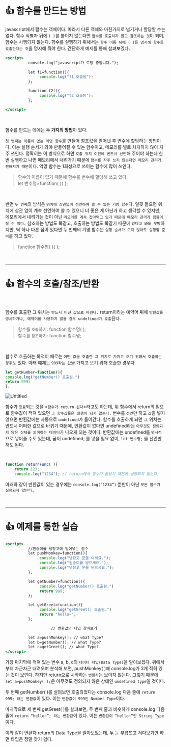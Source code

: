 # 👍 함수를 만드는 방법

javascript에서 함수는 객체이다. 따라서 다른 객체와 마찬가지로 넘기거나 할당할 수는 없다. 함수 식별자 뒤에 `( )`를 붙이지 않는다면 `함수를 호출하지 않고 참조하는 것`이 되며, 함수는 시행되지 않는다. 함수를 실행하기 위해서는 `함수 이름 뒤에 ( )를 명시해 함수를 호출한다는 것`을 명시해 줘야 한다. 간단하게 예제를 통해 살펴보겠다.

```jsx
<script>
          console.log("javascript가 로딩 중입니다.");
          
          let f1=function(){
               console.log("f1 호출됨");
          };

          function f2(){
               console.log("f2 호출됨");
          };

</script>
```

<br>

함수를 만드는 데에는 **두 가지의 방법**이 있다.

`첫 번째는 이름이 없는 익명 함수`를 만들어 참조값을 얻어낸 후 변수에 할당하는 방법이다. 이는 실행 순서가 와야 만들어질 수 있는 함수이고, 메모리를 별로 차지하지 않아 자주 쓰인다. 정확히는 이 방식으로 하면 `호출 위치 이전에 반드시 선언`해 주어야 하는데 한 번 실행하고 나면 메모리에서 내려가기 때문에 `함수를 자주 쓰지 않는다면 메모리 관리가 편해지기 때문`이다. 익명 함수는 1회성으로 쓰이는 함수에 많이 쓰인다.

> 함수의 이름이 없기 때문에 함수를 변수에 할당해 쓰고 있다.
<br>let 변수명=function( ){ };

<br>

반면 `두 번째`의 방식은 `위치에 상관없이 선언하여 쓸 수 있는 기명 함수`다. 얼핏 들으면 위치에 상관 없이 계속 선언하여 쓸 수 있으니 더 좋은 게 아닌가 하고 생각할 수 있지만, 메모리에서 내려가는 것이 아닌 `메모리를 계속 잡아먹고 있기 때문에 메모리 관리가 힘들어질 수 있다.` 참조하는 방법도 똑같고, 호출하는 방법도 똑같기 때문에 `같다고 봐도 무방`하지만, 딱 하나 다른 점이 있다면 두 번째의 기명 함수는 `실행 순서가 오지 않아도 실행할 준비`를 하고 있다.

> function 함수명( ){ };

<br>

---

# 👍 함수의 호출/참조/반환

<br>

함수를 호출한 그 위치는 `반드시 어떤 값으로 바뀐다.` return이라는 예약어 뒤에 `반환값을 명시하거나, 예약어를 사용하지 않을 경우 undefined가 호출`된다.

> 함수를 `호출`하기: function 함수명( );
> <br>함수를 `참조`하기: function 함수명;

<br>

함수로 호출하는 목적이 때로는 `어떤 값을 호출한 그 위치로 가지고 오기 위해서 호출하는 경우`도 있다. 아래 예제는 `999라는 값`을 가지고 오기 위해 호출한 경우다. 

```jsx
let getNumber=function(){
console.log("getNumber() 호출됨.")
return 999;
};
```

![Untitled](https://ifh.cc/g/nGP8wW.png)

함수가 `종료`되는 것을 <`함수가 return 된다`>라고도 하는데, 위 함수에서 return의 밑으로 함수값이 적혀 있으면 `그 함수값들은 실행이 되지 않는다.` 변수를 `선언`만 하고 `값`을 넣지 않으면 반환값에는 자동으로 `undefined`가 들어간다. 함수를 호출하게 되면 그 위치는 반드시 어떠한 값으로 바뀌기 때문에, 반환값이 없다면 undefined라는 `아무것도 정의되지 않은 상태를 의미하는 데이터`가 나오게 되는 것이다. 반환값에는 undefined를 `명시적`으로 넣어줄 수도 있는데, 굳이 undefined; 를 넣을 필요 없이, `let 변수명;` 을 선언만 해도 된다.

<br>

```jsx
function returnFunc( ){
	return 123;
	console.log("1234"); // return에서 함수가 끝났기 때문에 실행되지 않는다.
```

아래와 같이 반환값이 있는 경우에는 `console.log(”1234”)` 뿐만이 아닌 `모든 함수가 실행되지 않는다.`

<br>

---

# 👍 예제를 통한 실습

```jsx
<script>
          //원숭이를 냉장고에 밀어넣는 함수
          let pushMonkey=function(){
               console.log("냉장고 문을 여세요.");
               console.log("원숭이를 넣으세요.");
               console.log("냉장고 문을 닫으세요.");
          };

          let getNumber=function(){
               console.log("getNumber() 호출됨.")
               return 999;
          };

          let getGreet=function(){
               console.log("getGreet() 호출됨.")
               return "hello~";
          };

					// 변환값의 타입 찾아보기

          let a=pushMonkey(); // what Type?
          let b=getNumber(); // what Type?
          let c=getGreet(); // what Type?
</script>
```

가장 마지막에 적혀 있는 변수 a, b, c의 `데이터 타입(Data Type)`을 알아보겠다. 위에서부터 차근차근 내려오며 분석해 보면, pushMonkey( )에 console.log가 3개 적혀 있는 것이 보인다. 하지만 return으로 시작하는 `변환자`는 보이지 않는다. 그렇기 때문에 `let a=pushMonkey( );`은 아무것도 정의되지 않은 상태인 `undefined type`일 것이다.

두 번째 getNumber( )를 살펴보면 호출되었다는 console.log 다음 줄에 `return 999; 라는 변환값`이 있다. 이는 `변환값이 999인 Number Type`이다.

마지막으로 세 번째 getGreet( )를 살펴보면, 두 번째 줄과 비슷하게 console.log 다음 줄에 `return “hello~”; 라는 변환값`이 있다. 이는 `변환값이 “hello~”인 String Type`이다.

이와 같이 변환자 return의 Data Type을 알아보았는데, 두 눈 부릅뜨고 쳐다보기만 하면 타입은 정말 찾기 쉽다.